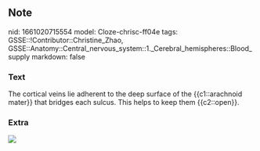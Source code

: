 ## Note
nid: 1661020715554
model: Cloze-chrisc-ff04e
tags: GSSE::!Contributor::Christine_Zhao, GSSE::Anatomy::Central_nervous_system::1._Cerebral_hemispheres::Blood_supply
markdown: false

### Text
<div>
  <div>
    <div>
      <div>
        The cortical veins lie adherent to the deep surface of the
        {{c1::arachnoid mater}} that bridges each sulcus. This
        helps to keep them {{c2::open}}.
      </div>
    </div>
  </div>
</div>

### Extra
<img src="paste-b7f2a285629cbcb6426db5bf097b0a0478c1cb36.jpg">
